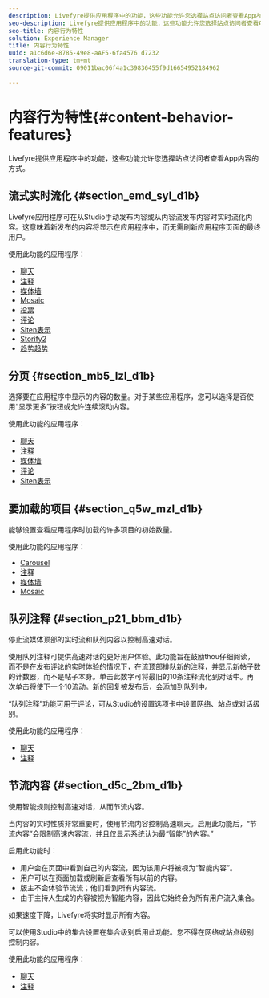 ```yaml
---
description: Livefyre提供应用程序中的功能，这些功能允许您选择站点访问者查看App内容的方式。
seo-description: Livefyre提供应用程序中的功能，这些功能允许您选择站点访问者查看App内容的方式。
seo-title: 内容行为特性
solution: Experience Manager
title: 内容行为特性
uuid: a1c6d6e-8785-49e8-aAF5-6fa4576 d7232
translation-type: tm+mt
source-git-commit: 09011bac06f4a1c39836455f9d16654952184962

---
```



# 内容行为特性{#content-behavior-features}

Livefyre提供应用程序中的功能，这些功能允许您选择站点访问者查看App内容的方式。

## 流式实时流化 {#section_emd_syl_d1b}

Livefyre应用程序可在从Studio手动发布内容或从内容流发布内容时实时流化内容。这意味着新发布的内容将显示在应用程序中，而无需刷新应用程序页面的最终用户。

使用此功能的应用程序：

* [聊天](/help/using/c-about-apps/c-chat-app/c-chat-app.md#c_chat_app)
* [注释](/help/using/c-about-apps/c-comments/c-comments.md)
* [媒体墙](/help/using/c-about-apps/c-media-wall-app/c-media-wall-app.md#c_media_wall_app)
* [Mosaic](/help/using/c-about-apps/c-mosaic-app/c-mosaic-app.md#c_mosaic_app)
* [投票](/help/using/c-about-apps/c-polls-app/c-polls-app.md#c_polls_app)
* [评论](/help/using/c-about-apps/c-reviews-app/c-reviews-app.md#c_reviews_app)
* [Siten表示](/help/using/c-about-apps/c-sidenotes-app/c-sidenotes-app.md#c_sidenotes_app)
* [Storify2](/help/using/c-about-apps/c-storify2/c-storify2.md#c_storify2)
* [趋势趋势](/help/using/c-about-apps/c-trending-app/c-trending-app.md#c_trending_app)

## 分页 {#section_mb5_lzl_d1b}

选择要在应用程序中显示的内容的数量。对于某些应用程序，您可以选择是否使用“显示更多”按钮或允许连续滚动内容。

使用此功能的应用程序：

* [聊天](/help/using/c-about-apps/c-chat-app/c-chat-app.md#c_chat_app)
* [注释](/help/using/c-about-apps/c-comments/c-comments.md)
* [媒体墙](/help/using/c-about-apps/c-media-wall-app/c-media-wall-app.md#c_media_wall_app)
* [评论](/help/using/c-about-apps/c-reviews-app/c-reviews-app.md#c_reviews_app)
* [Siten表示](/help/using/c-about-apps/c-sidenotes-app/c-sidenotes-app.md#c_sidenotes_app)

## 要加载的项目 {#section_q5w_mzl_d1b}

能够设置查看应用程序时加载的许多项目的初始数量。

使用此功能的应用程序：

* [Carousel](/help/using/c-about-apps/c-carousel-app/c-carousel-app.md#c_carousel_app)
* [注释](/help/using/c-about-apps/c-comments/c-comments.md)
* [媒体墙](/help/using/c-about-apps/c-media-wall-app/c-media-wall-app.md#c_media_wall_app)
* [Mosaic](/help/using/c-about-apps/c-mosaic-app/c-mosaic-app.md#c_mosaic_app)

## 队列注释 {#section_p21_bbm_d1b}

停止流媒体顶部的实时流和队列内容以控制高速对话。

使用队列注释可提供高速对话的更好用户体验。此功能旨在鼓励thou仔细阅读，而不是在发布评论的实时体验的情况下，在流顶部排队新的注释，并显示新帖子数的计数器，而不是帖子本身。单击此数字可将最旧的10条注释流化到对话中。再次单击将使下一个10流动。新的回复被发布后，会添加到队列中。

“队列注释”功能可用于评论，可从Studio的设置选项卡中设置网络、站点或对话级别。

使用此功能的应用程序：

* [聊天](/help/using/c-about-apps/c-chat-app/c-chat-app.md#c_chat_app)
* [注释](/help/using/c-about-apps/c-comments/c-comments.md)

## 节流内容 {#section_d5c_2bm_d1b}

使用智能规则控制高速对话，从而节流内容。

当内容的实时性质非常重要时，使用节流内容控制高速聊天。启用此功能后，“节流内容”会限制高速内容流，并且仅显示系统认为最“智能”的内容。”

启用此功能时：

* 用户会在页面中看到自己的内容流，因为该用户将被视为“智能内容”。
* 用户可以在页面加载或刷新后查看所有以前的内容。
* 版主不会体验节流流；他们看到所有内容流。
* 由于主持人生成的内容被视为智能内容，因此它始终会为所有用户流入集合。

如果速度下降，Livefyre将实时显示所有内容。

可以使用Studio中的集合设置在集合级别启用此功能。您不得在网络或站点级别控制内容。

使用此功能的应用程序：

* [聊天](/help/using/c-about-apps/c-chat-app/c-chat-app.md#c_chat_app)
* [注释](/help/using/c-about-apps/c-comments/c-comments.md)


